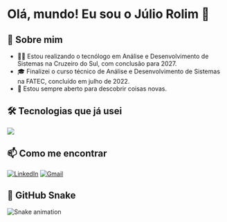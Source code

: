 # Olá, mundo! Eu sou o Júlio Rolim 👋

## 🚀 Sobre mim

- 👨‍💻 Estou realizando o tecnólogo em Análise e Desenvolvimento de Sistemas na Cruzeiro do Sul, com conclusão para 2027.
- 🎓 Finalizei o curso técnico de Análise e Desenvolvimento de Sistemas na FATEC, concluído em julho de 2022.
- 🔭 Estou sempre aberto para descobrir coisas novas.

## 🛠️ Tecnologias que já usei

<p align="left">
  <a href="https://skillicons.dev">
     <img src="https://skillicons.dev/icons?i=replit,vscode,html,css,js,php,phpstorm,figma&theme=dark" />
  </a>
</p>

## 📫 Como me encontrar

[![LinkedIn](https://img.shields.io/badge/LinkedIn-blue?style=for-the-badge&logo=linkedin)](https://www.linkedin.com/in/j%C3%BAlio-rolim-b07522253/)
[![Gmail](https://img.shields.io/badge/Gmail-red?style=for-the-badge&logo=gmail)](mailto:juliorolimguimaraesduarte@gmail.com)

## 🐍 GitHub Snake

![Snake animation](https://github.com/**SEU-USUÁRIO-AQUI**/**SEU-REPOSITÓRIO-AQUI**/blob/output/github-contribution-grid-snake.svg)